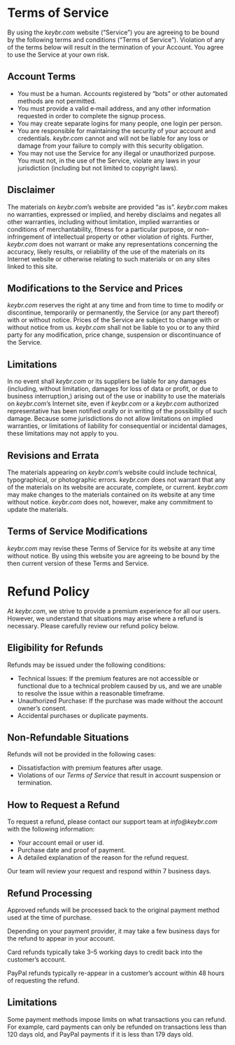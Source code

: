 # Terms of Service

By using the _keybr.com_ website (“Service”) you are agreeing to be bound by the following terms and conditions (“Terms of Service”). Violation of any of the terms below will result in the termination of your Account. You agree to use the Service at your own risk.

## Account Terms

*   You must be a human. Accounts registered by “bots” or other automated methods are not permitted.
*   You must provide a valid e‑mail address, and any other information requested in order to complete the signup process.
*   You may create separate logins for many people, one login per person.
*   You are responsible for maintaining the security of your account and credentials. _keybr.com_ cannot and will not be liable for any loss or damage from your failure to comply with this security obligation.
*   You may not use the Service for any illegal or unauthorized purpose. You must not, in the use of the Service, violate any laws in your jurisdiction (including but not limited to copyright laws).

## Disclaimer

The materials on _keybr.com_’s website are provided “as is”. _keybr.com_ makes no warranties, expressed or implied, and hereby disclaims and negates all other warranties, including without limitation, implied warranties or conditions of merchantability, fitness for a particular purpose, or non–infringement of intellectual property or other violation of rights. Further, _keybr.com_ does not warrant or make any representations concerning the accuracy, likely results, or reliability of the use of the materials on its Internet website or otherwise relating to such materials or on any sites linked to this site.

## Modifications to the Service and Prices

_keybr.com_ reserves the right at any time and from time to time to modify or discontinue, temporarily or permanently, the Service (or any part thereof) with or without notice. Prices of the Service are subject to change with or without notice from us. _keybr.com_ shall not be liable to you or to any third party for any modification, price change, suspension or discontinuance of the Service.

## Limitations

In no event shall _keybr.com_ or its suppliers be liable for any damages (including, without limitation, damages for loss of data or profit, or due to business interruption,) arising out of the use or inability to use the materials on _keybr.com_’s Internet site, even if _keybr.com_ or a _keybr.com_ authorized representative has been notified orally or in writing of the possibility of such damage. Because some jurisdictions do not allow limitations on implied warranties, or limitations of liability for consequential or incidental damages, these limitations may not apply to you.

## Revisions and Errata

The materials appearing on _keybr.com_’s website could include technical, typographical, or photographic errors. _keybr.com_ does not warrant that any of the materials on its website are accurate, complete, or current. _keybr.com_ may make changes to the materials contained on its website at any time without notice. _keybr.com_ does not, however, make any commitment to update the materials.

## Terms of Service Modifications

_keybr.com_ may revise these Terms of Service for its website at any time without notice. By using this website you are agreeing to be bound by the then current version of these Terms and Service.

# Refund Policy

At _keybr.com_, we strive to provide a premium experience for all our users. However, we understand that situations may arise where a refund is necessary. Please carefully review our refund policy below.

## Eligibility for Refunds

Refunds may be issued under the following conditions:

* Technical Issues: If the premium features are not accessible or functional due to a technical problem caused by us, and we are unable to resolve the issue within a reasonable timeframe.
* Unauthorized Purchase: If the purchase was made without the account owner’s consent.
* Accidental purchases or duplicate payments.

## Non-Refundable Situations

Refunds will not be provided in the following cases:

* Dissatisfaction with premium features after usage.
* Violations of our *Terms of Service* that result in account suspension or termination.

## How to Request a Refund

To request a refund, please contact our support team at _info@keybr.com_ with the following information:

* Your account email or user id.
* Purchase date and proof of payment.
* A detailed explanation of the reason for the refund request.

Our team will review your request and respond within 7 business days.

## Refund Processing

Approved refunds will be processed back to the original payment method used at the time of purchase.

Depending on your payment provider, it may take a few business days for the refund to appear in your account.

Card refunds typically take 3–5 working days to credit back into the customer’s account.

PayPal refunds typically re-appear in a customer’s account within 48 hours of requesting the refund.

## Limitations

Some payment methods impose limits on what transactions you can refund. For example, card payments can only be refunded on transactions less than 120 days old, and PayPal payments if it is less than 179 days old.
